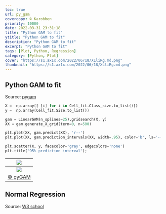 ```yaml
---
toc: true
url: py_gam
covercopy: © Karobben
priority: 10000
date: 2022-03-31 23:31:18
title: "Python GAM to fit"
ytitle: "Python GAM to fit"
description: "Python GAM to fit"
excerpt: "Python GAM to fit"
tags: [Plot, Python, Regression]
category: [Python, Plot]
cover: "https://s1.ax1x.com/2022/06/18/XLliRg.md.png"
thumbnail: "https://s1.ax1x.com/2022/06/18/XLliRg.md.png"
---
```


 
## Python GAM to fit

Source: [pygam](https://pygam.readthedocs.io/en/latest/notebooks/tour_of_pygam.html)

```python
X =  np.array([ [i] for i in Cell_fit.Class_size.to_list()])
y =  np.array(Cell_fit.Size.to_list())

gam = LinearGAM(n_splines=25).gridsearch(X, y)
XX = gam.generate_X_grid(term=0, n=500)

plt.plot(XX, gam.predict(XX), 'r--')
plt.plot(XX, gam.prediction_intervals(XX, width=.95), color='b', ls='--')

plt.scatter(X, y, facecolor='gray', edgecolors='none')
plt.title('95% prediction interval');
```

|![](https://pygam.readthedocs.io/en/latest/_images/pygam_basis.png)|
|:-:|
|![](https://pygam.readthedocs.io/en/latest/_images/notebooks_tour_of_pygam_22_2.png)|
|[© pyGAM](https://pygam.readthedocs.io/en/latest/notebooks/tour_of_pygam.html)|

## Normal Regression

Source: [W3 school](https://www.w3schools.com/python/python_ml_polynomial_regression.asp)
